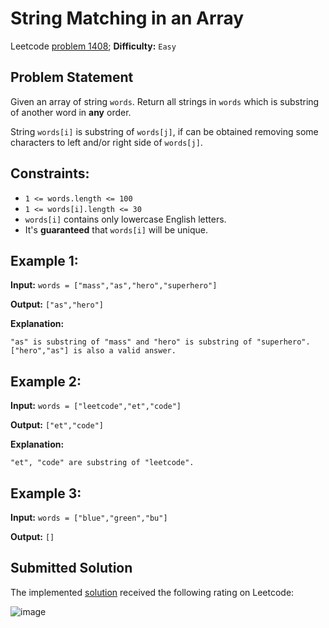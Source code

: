 # String Matching in an Array

Leetcode [problem 1408](https://leetcode.com/problems/string-matching-in-an-array/); **Difficulty:** `Easy`

## Problem Statement

Given an array of string `words`. Return all strings in `words` which is substring of another word in **any** order.

String `words[i]` is substring of `words[j]`, if can be obtained removing some characters to left and/or right side of `words[j]`.

## Constraints:

- `1 <= words.length <= 100`
- `1 <= words[i].length <= 30`
- `words[i]` contains only lowercase English letters.
- It's **guaranteed** that `words[i]` will be unique.

## Example 1:

**Input:** `words = ["mass","as","hero","superhero"]`

**Output:** `["as","hero"]`

**Explanation:**

```
"as" is substring of "mass" and "hero" is substring of "superhero".
["hero","as"] is also a valid answer.
```

## Example 2:

**Input:** `words = ["leetcode","et","code"]`

**Output:** `["et","code"]`

**Explanation:**

```
"et", "code" are substring of "leetcode".
```

## Example 3:

**Input:** `words = ["blue","green","bu"]`

**Output:** `[]`

## Submitted Solution

The implemented [solution](solution.cpp) received the following rating on Leetcode:

![image](https://user-images.githubusercontent.com/33619581/122307914-90735700-cf0b-11eb-9fc1-866d2b1314c2.png)
